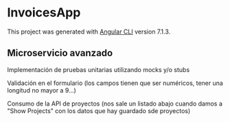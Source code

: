 # InvoicesApp

This project was generated with [Angular CLI](https://github.com/angular/angular-cli) version 7.1.3.

## Microservicio avanzado
Implementación de pruebas unitarias utilizando mocks y/o stubs


Validación en el formulario (los campos tienen que ser numéricos, tener una longitud no mayor a 9...)


Consumo de la API de proyectos (nos sale un listado abajo cuando damos a "Show Projects" con los datos que hay guardado sde proyectos)


